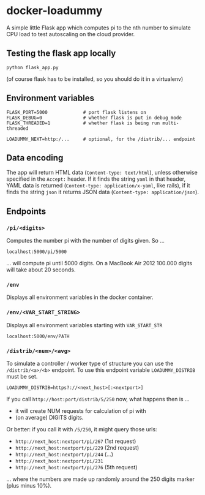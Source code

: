 # docker-loadummy

A simple little Flask app which computes pi to the nth number to simulate CPU load to test autoscaling on the cloud provider.


## Testing the flask app locally

    python flask_app.py

(of course flask has to be installed, so you should do it in a virtualenv)


## Environment variables

    FLASK_PORT=5000             # port flask listens on
    FLASK_DEBUG=0               # whether flask is put in debug mode
    FLASK_THREADED=1            # whether flask is being run multi-threaded

    LOADUMMY_NEXT=http:/...     # optional, for the /distrib/... endpoint


## Data encoding

The app will return HTML data (`Content-type: text/html`), unless otherwise specified in the `Accept:` header. If it finds the string `yaml` in that header, YAML data is returned (`Content-type: application/x-yaml`, like rails), if it finds the string `json` it returns JSON data (`Content-type: application/json`).


## Endpoints


### `/pi/<digits>`

Computes the number pi with the number of digits given. So ...

    localhost:5000/pi/5000

... will compute pi until 5000 digits. On a MacBook Air 2012 100.000 digits will take about 20 seconds.


### `/env`

Displays all environment variables in the docker container.


### `/env/<VAR_START_STRING>`

Displays all environment variables starting with `VAR_START_STR`

    localhost:5000/env/PATH


### `/distrib/<num>/<avg>`

To simulate a controller / worker type of structure you can use the `/distrib/<a>/<b>` endpoint. To use this endpoint variable `LOADUMMY_DISTRIB` must be set.

    LOADUMMY_DISTRIB=https?://<next_host>[:<nextport>]

If you call `http://host:port/distrib/5/250` now, what happens then is ...

* it will create NUM requests for calculation of pi with
* (on average) DIGITS digits.

Or better: if you call it with `/5/250`, it might query those urls:

* `http://next_host:nextport/pi/267` (1st request)
* `http://next_host:nextport/pi/229` (2nd request)
* `http://next_host:nextport/pi/244` (...)
* `http://next_host:nextport/pi/231`
* `http://next_host:nextport/pi/276` (5th request)

... where the numbers are made up randomly around the 250 digits marker (plus minus 10%).
